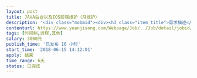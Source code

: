 ```yaml
---                
layout: post       
title: JAVA后台以及IOS前端维护（月维护）           
description: '<div class="mobmid"><div><h3 class="item_title">需求描述</h3><p>1.主要是JAVA后台的日常维护，但偶尔需要IOS前端配合，确保服务器的正常运行，检查漏洞，检查代码，<br/>确保接口的及时性和正常（短信验证码接口）（身份证认证，活体检测接口）（银行卡认证接口）及其他接口的稳定性<br/> <br/>2，本项目是 一个APP 和一个JAVA的后台  APP 只有IOS端 没有安卓端<br/> <br/>3.维护费用最好按月计算，出现BUG  或者 APP 和后台不能使用 要及时排查出原因 和处理 确保我司的正常运营<br/> <br/>4.若在维护期间产生的其他改动 可另行商议项目大小 单独计算工时 或者项目 <br/> <br/>5.对整个项目有排查能力和更好的建议能力，积极提出有建议更好的方案<br/> <br/>6.java后台任务比重较多 希望找一个主JAVA 又有朋友可以处理IOS前端问题的2个人</p></div><!--info end--></div>'     
contenturl: https://www.yuanjisong.com/Webpage/Job/../Job/detail/jobid/101579      
tags: [时间制,远程,其他]            
salary: 3000元          
publish_time: '已发布 16 小时'         
start_time: '2018-06-15 14:12:01'           
apply: 结束                   
time_range: 6天              
status: 已完成                  
---                 
```

